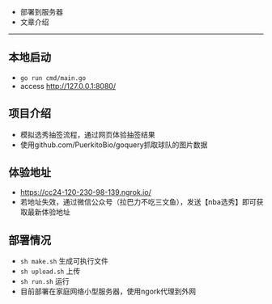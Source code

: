 
+ 部署到服务器
+ 文章介绍

---

## 本地启动
+ `go run cmd/main.go`
+ access http://127.0.0.1:8080/

## 项目介绍
+ 模拟选秀抽签流程，通过网页体验抽签结果
+ 使用github.com/PuerkitoBio/goquery抓取球队的图片数据

## 体验地址
+ https://cc24-120-230-98-139.ngrok.io/
+ 若地址失效，通过微信公众号（拉巴力不吃三文鱼），发送【nba选秀】即可获取最新体验地址

## 部署情况
+ `sh make.sh` 生成可执行文件
+ `sh upload.sh` 上传
+ `sh run.sh` 运行
+ 目前部署在家庭网络小型服务器，使用ngork代理到外网